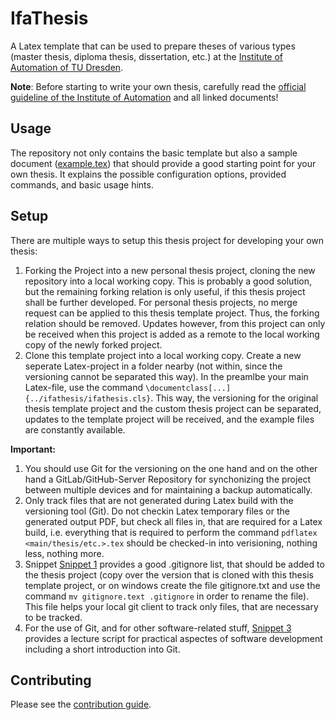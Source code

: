 # IfaThesis

A Latex template that can be used to prepare theses of various types (master thesis, diploma thesis, dissertation, etc.) at the [Institute of Automation of TU Dresden](http://www.et.tu-dresden.de/ifa/).

**Note**: Before starting to write your own thesis, carefully read the [official guideline of the Institute of Automation](http://www.et.tu-dresden.de/ifa/index.php?id=330) and all linked documents!

## Usage

The repository not only contains the basic template but also a sample document ([example.tex](/example.tex)) that should provide a good starting point for your own thesis. It explains the possible configuration options, provided commands, and basic usage hints. 

## Setup

There are multiple ways to setup this thesis project for developing your own thesis:

1. Forking the Project into a new personal thesis project, cloning the new repository into a local working copy. 
   This is probably a good solution, but the remaining forking relation is only useful, if this thesis project shall be further developed.
   For personal thesis projects, no merge request can be applied to this thesis template project.
   Thus, the forking relation should be removed. Updates however, from this project can only be received when this project is added as a remote to the local working copy of the newly forked project.
2. Clone this template project into a local working copy. Create a new seperate Latex-project in a folder nearby (not within, since the versioning cannot be separated this way). 
   In the preamlbe your main Latex-file, use the command `\documentclass[...]{../ifathesis/ifathesis.cls}`. 
   This way, the versioning for the original thesis template project and the custom thesis project can be separated, updates to the template project will be received, and the example files are constantly available.

**Important:**
1. You should use Git for the versioning on the one hand and on the other hand a GitLab/GitHub-Server Repository for synchonizing the project between multiple devices and for maintaining a backup automatically.
2. Only track files that are not generated during Latex build with the versioning tool (Git). 
   Do not checkin Latex temporary files or the generated output PDF, but check all files in, that are required for a Latex build, i.e. everything that is required to perform the command `pdflatex <main/thesis/etc.>.tex` should be checked-in into verisioning, nothing less, nothing more.
3. Snippet [Snippet 1](https://git.agtele.eats.et.tu-dresden.de/snippets/1) provides a good .gitignore list, that should be added to the thesis project (copy over the version that is cloned with this thesis template project, or on windows create the file gitignore.txt and use the command `mv gitignore.text .gitignore` in order to rename the file).
   This file helps your local git client to track only files, that are necessary to be tracked.
4. For the use of Git, and for other software-related stuff, [Snippet 3](https://git.agtele.eats.et.tu-dresden.de/snippets/3) provides a lecture script for practical aspectes of software development including a short introduction into Git. 

## Contributing

Please see the [contribution guide](/CONTRIBUTING.md).